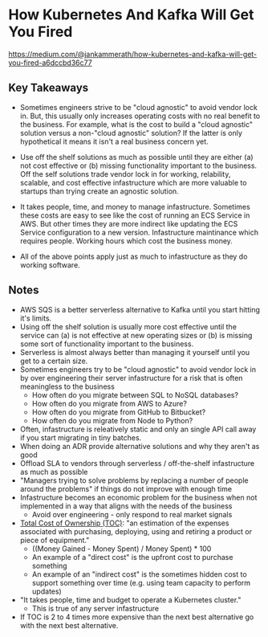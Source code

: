 # How Kubernetes And Kafka Will Get You Fired

<https://medium.com/@jankammerath/how-kubernetes-and-kafka-will-get-you-fired-a6dccbd36c77>

## Key Takeaways

* Sometimes engineers strive to be "cloud agnostic" to avoid vendor lock in. But, this usually only increases operating costs with no real benefit to the business. For example, what is the cost to build a "cloud agnostic" solution versus a non-"cloud agnostic" solution? If the latter is only hypothetical it means it isn't a real business concern yet.

* Use off the shelf solutions as much as possible until they are either (a) not cost effective or (b) missing functionality important to the business. Off the self solutions trade vendor lock in for working, relability, scalable, and cost effective infastructure which are more valuable to startups than trying create an agnostic solution.

* It takes people, time, and money to manage infastructure. Sometimes these costs are easy to see like the cost of running an ECS Service in AWS. But other times they are more indirect like updating the ECS Service configuration to a new version. Infastructure maintinance which requires people. Working hours which cost the business money.

* All of the above points apply just as much to infastructure as they do working software.

## Notes

* AWS SQS is a better serverless alternative to Kafka until you start hitting it's limits.
* Using off the shelf solution is usually more cost effective until the service can (a) is not effective at new operating sizes or (b) is missing some sort of functionality important to the business.
* Serverless is almost always better than managing it yourself until you get to a certain size.
* Sometimes engineers try to be "cloud agnostic" to avoid vendor lock in by over engineering their server infastructure for a risk that is often meaningless to the business
  * How often do you migrate between SQL to NoSQL databases?
  * How often do you migrate from AWS to Azure?
  * How often do you migrate from GitHub to Bitbucket?
  * How often do you migrate from Node to Python?
* Often, infastructure is releatively static and only an single API call away if you start migrating in tiny batches.
* When doing an ADR provide alternative solutions and why they aren't as good
* Offload SLA to vendors through serverless / off-the-shelf infastructure as much as possible
* "Managers trying to solve problems by replacing a number of people around the problems" if things do not improve with enough time
* Infastructure becomes an economic problem for the business when not implemented in a way that aligns with the needs of the business
  * Avoid over engineering - only respond to real market signals
* [Total Cost of Ownership (TOC)](https://www.techtarget.com/searchdatacenter/definition/TCO): "an estimation of the expenses associated with purchasing, deploying, using and retiring a product or piece of equipment."
  * ((Money Gained - Money Spent) / Money Spent) * 100
  * An example of a "direct cost" is the upfront cost to purchase something
  * An example of an "indirect cost" is the sometimes hidden cost to support something over time (e.g. using team capacity to perform updates)
* "It takes people, time and budget to operate a Kubernetes cluster."
  * This is true of any server infastructure
* If TOC is 2 to 4 times more expensive than the next best alternative go with the next best alternative.
